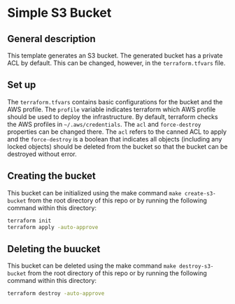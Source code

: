 # Simple S3 Bucket

## General description

This template generates an S3 bucket.
The generated bucket has a private ACL by default. This can be changed, however,  in the `terraform.tfvars` file.

## Set up

The `terraform.tfvars` contains basic configurations for the bucket and the AWS profile. The `profile` variable indicates terraform which AWS profile should be used to deploy the infrastructure. By default, terraform checks the AWS profiles in `~/.aws/credentials`.
The `acl` and `force-destroy` properties can be changed there. The `acl` refers to the canned ACL to apply and the `force-destroy` is a boolean that indicates all objects (including any locked objects) should be deleted from the bucket so that the bucket can be destroyed without error.

## Creating the bucket

This bucket can be initialized using the make command `make create-s3-bucket` from the root directory of this repo or by running the following command within this directory:

``` bash
terraform init
terraform apply -auto-approve
```

## Deleting the buucket

This bucket can be deleted using the make command `make destroy-s3-bucket` from the root directory of this repo or by running the following command within this directory:

``` bash
terraform destroy -auto-approve
```

